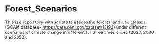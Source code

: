 # Forest_Scenarios
This is a repository with scripts to assess the forests land-use classes (GCAM database- https://data.pnnl.gov/dataset/13192)  under different scenarios of climate change in different for three times slices (2020, 2030 and 2050).
